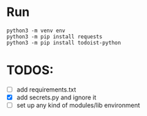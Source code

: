 # Run
```
python3 -m venv env
python3 -m pip install requests
python3 -m pip install todoist-python 
```

# TODOS:
- [ ] add requirements.txt
- [x] add secrets.py and ignore it
- [ ] set up any kind of modules/lib environment